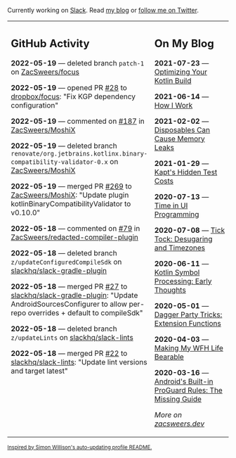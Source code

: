 Currently working on [Slack](https://slack.com/). Read [my blog](https://zacsweers.dev/) or [follow me on Twitter](https://twitter.com/ZacSweers).

<table><tr><td valign="top" width="60%">

## GitHub Activity
<!-- githubActivity starts -->
**2022-05-19** — deleted branch `patch-1` on [ZacSweers/focus](https://github.com/ZacSweers/focus)

**2022-05-19** — opened PR [#28](https://github.com/dropbox/focus/pull/28) to [dropbox/focus](https://github.com/dropbox/focus): "Fix KGP dependency configuration"

**2022-05-19** — commented on [#187](https://github.com/ZacSweers/MoshiX/issues/187#issuecomment-1131774878) in [ZacSweers/MoshiX](https://github.com/ZacSweers/MoshiX)

**2022-05-19** — deleted branch `renovate/org.jetbrains.kotlinx.binary-compatibility-validator-0.x` on [ZacSweers/MoshiX](https://github.com/ZacSweers/MoshiX)

**2022-05-19** — merged PR [#269](https://github.com/ZacSweers/MoshiX/pull/269) to [ZacSweers/MoshiX](https://github.com/ZacSweers/MoshiX): "Update plugin kotlinBinaryCompatibilityValidator to v0.10.0"

**2022-05-18** — commented on [#79](https://github.com/ZacSweers/redacted-compiler-plugin/issues/79#issuecomment-1131169773) in [ZacSweers/redacted-compiler-plugin](https://github.com/ZacSweers/redacted-compiler-plugin)

**2022-05-18** — deleted branch `z/updateConfiguredCompileSdk` on [slackhq/slack-gradle-plugin](https://github.com/slackhq/slack-gradle-plugin)

**2022-05-18** — merged PR [#27](https://github.com/slackhq/slack-gradle-plugin/pull/27) to [slackhq/slack-gradle-plugin](https://github.com/slackhq/slack-gradle-plugin): "Update AndroidSourcesConfigurer to allow per-repo overrides + default to compileSdk"

**2022-05-18** — deleted branch `z/updateLints` on [slackhq/slack-lints](https://github.com/slackhq/slack-lints)

**2022-05-18** — merged PR [#22](https://github.com/slackhq/slack-lints/pull/22) to [slackhq/slack-lints](https://github.com/slackhq/slack-lints): "Update lint versions and target latest"
<!-- githubActivity ends -->
</td><td valign="top" width="40%">

## On My Blog
<!-- blog starts -->
**2021-07-23** — [Optimizing Your Kotlin Build](https://www.zacsweers.dev/optimizing-your-kotlin-build/)

**2021-06-14** — [How I Work](https://www.zacsweers.dev/how-i-work/)

**2021-02-02** — [Disposables Can Cause Memory Leaks](https://www.zacsweers.dev/disposables-can-cause-memory-leaks/)

**2021-01-29** — [Kapt's Hidden Test Costs](https://www.zacsweers.dev/kapts-hidden-test-costs/)

**2020-07-13** — [Time in UI Programming](https://www.zacsweers.dev/time-in-ui/)

**2020-07-08** — [Tick Tock: Desugaring and Timezones](https://www.zacsweers.dev/ticktock-desugaring-timezones/)

**2020-06-11** — [Kotlin Symbol Processing: Early Thoughts](https://www.zacsweers.dev/kotlin-symbol-processor-early-thoughts/)

**2020-05-01** — [Dagger Party Tricks: Extension Functions](https://www.zacsweers.dev/dagger-party-tricks-extension-functions/)

**2020-04-03** — [Making My WFH Life Bearable](https://www.zacsweers.dev/making-wfh-life-bearable/)

**2020-03-16** — [Android's Built-in ProGuard Rules: The Missing Guide](https://www.zacsweers.dev/android-proguard-rules/)
<!-- blog ends -->
_More on [zacsweers.dev](https://zacsweers.dev/)_
</td></tr></table>

<sub><a href="https://simonwillison.net/2020/Jul/10/self-updating-profile-readme/">Inspired by Simon Willison's auto-updating profile README.</a></sub>